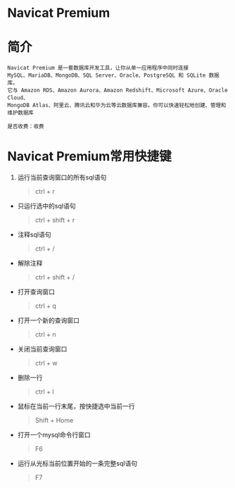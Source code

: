 Navicat Premium
==

# 简介
```text
Navicat Premium 是一套数据库开发工具，让你从单一应用程序中同时连接 
MySQL、MariaDB、MongoDB、SQL Server、Oracle、PostgreSQL 和 SQLite 数据库。
它与 Amazon RDS、Amazon Aurora、Amazon Redshift、Microsoft Azure、Oracle Cloud、
MongoDB Atlas、阿里云、腾讯云和华为云等云数据库兼容。你可以快速轻松地创建、管理和维护数据库

是否收费：收费
```

# Navicat Premium常用快捷键
1. 运行当前查询窗口的所有sql语句
    >ctrl + r 
* 只运行选中的sql语句
    >ctrl + shift + r 
* 注释sql语句
    >ctrl + / 
* 解除注释
    >ctrl + shift + / 
* 打开查询窗口
    >ctrl + q 
* 打开一个新的查询窗口
    >ctrl + n 
* 关闭当前查询窗口
    >ctrl + w
* 删除一行
    >ctrl + l 

* 鼠标在当前一行末尾，按快捷选中当前一行
    >Shift + Home 
* 打开一个mysql命令行窗口
    >F6  
* 运行从光标当前位置开始的一条完整sql语句
    >F7